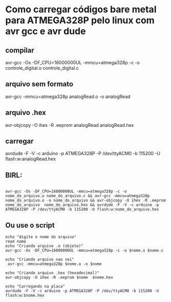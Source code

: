 # Como carregar códigos bare metal para ATMEGA328P pelo linux com avr gcc e avr dude

## compilar
avr-gcc -Os -DF_CPU=16000000UL -mmcu=atmega328p -c -o controle_digital.o controle_digital.c

## arquivo sem formato

avr-gcc -mmcu=atmega328p analogRead.o -o analogRead

## arquivo .hex

avr-objcopy -O ihex -R .eeprom analogRead  analogRead.hex

## carregar

avrdude -F -V -c arduino -p ATMEGA328P -P /dev/ttyACM0 -b 115200 -U flash:w:analogRead.hex


## BIRL:
```

avr-gcc -Os -DF_CPU=16000000UL -mmcu=atmega328p -c -o nome_do_arquivo.o nome_do_arquivo.c && avr-gcc -mmcu=atmega328p nome_do_arquivo.o -o nome_do_arquivo && avr-objcopy -O ihex -R .eeprom nome_do_arquivo  nome_do_arquivo.hex && avrdude -F -V -c arduino -p ATMEGA328P -P /dev/ttyACM0 -b 115200 -U flash:w:nome_do_arquivo.hex

```

## Ou use o script

```
echo "digite o nome do arquivo"
read nome
echo "Criando arquivo .o (objeto)"
avr-gcc -Os -DF_CPU=16000000UL -mmcu=atmega328p -c -o $nome.o $nome.c

echo "Criando arquivo nao sei"
 avr-gcc -mmcu=atmega328p $nome.o -o $nome

echo "Criando arquivo .hex (hexadecimal)"
avr-objcopy -O ihex -R .eeprom $nome  $nome.hex

echo "Carregando na placa"
avrdude -F -V -c arduino -p ATMEGA328P -P /dev/ttyACM0 -b 115200 -U flash:w:$nome.hex


```
